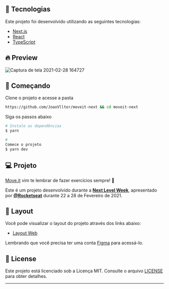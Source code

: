 ## 🧪 Tecnologias

Este projeto foi desenvolvido utilizando as seguintes tecnologias:

- [Next.js](https://nextjs.org/)
- [React](https://reactjs.org)
- [TypeScript](https://www.typescriptlang.org/)

## 🔥 Preview

![Captura de tela 2021-02-28 164727](https://user-images.githubusercontent.com/72579020/109431314-b0c2e880-79e4-11eb-9105-b2cd3d902ce6.png)

## 🚀 Começando


Clone o projeto e acesse a pasta

```bash
https://github.com/JoaoVlltor/moveit-next && cd moveit-next
```

Siga os passos abaixo
```bash
# Instale as dependências
$ yarn

# 
Comece o projeto
$ yarn dev
```

## 💻 Projeto

[Move.it](https://move-it-guilhermecapitao.vercel.app/) vim te lembrar de fazer exercícios sempre! 💪  


Este é um projeto desenvolvido durante a **[Next Level Week](https://nextlevelweek.com/)**, apresentado por **[@Rocketseat](https://github.com/Rocketseat)** durante 22 a 28 de Fevereiro de 2021.

## 🔖 Layout


Você pode visualizar o layout do projeto através dos links abaixo:

- [Layout Web](https://www.figma.com/file/ge20pu3ofMOKoliUyKx1Nl/Move.it-1.0) 


Lembrando que você precisa ter uma conta [Figma](http://figma.com/) para acessá-lo.

## 📝 License

Este projeto está licenciado sob a Licença MIT. Consulte o arquivo [LICENSE](LICENSE.md) para obter detalhes.


---

